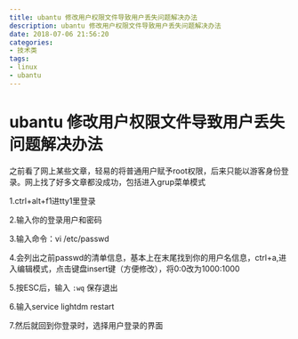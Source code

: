 ```yaml
---
title: ubantu 修改用户权限文件导致用户丢失问题解决办法
description: ubantu 修改用户权限文件导致用户丢失问题解决办法
date: 2018-07-06 21:56:20
categories:
- 技术类
tags:
- linux
- ubantu
---
```


# ubantu 修改用户权限文件导致用户丢失问题解决办法

之前看了网上某些文章，轻易的将普通用户赋予root权限，后来只能以游客身份登录。网上找了好多文章都没成功，包括进入grup菜单模式


1.ctrl+alt+f1进tty1里登录

2.输入你的登录用户和密码

3.输入命令：vi /etc/passwd

4.会列出之前passwd的清单信息，基本上在末尾找到你的用户名信息，ctrl+a,进入编辑模式，点击键盘insert键（方便修改），将0:0改为1000:1000

5.按ESC后，输入 ```:wq``` 保存退出

6.输入service lightdm restart

7.然后就回到你登录时，选择用户登录的界面